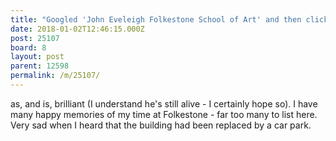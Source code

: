 ```yaml
---
title: "Googled 'John Eveleigh Folkestone School of Art' and then clicked this interesting link. I was a Prelim and Pre-Dip student at Folkestone School of Ar"
date: 2018-01-02T12:46:15.000Z
post: 25107
board: 8
layout: post
parent: 12598
permalink: /m/25107/
---
```

as, and is, brilliant (I understand he's still alive - I certainly hope so). I have many happy memories of my time at Folkestone - far too many to list here. Very sad when I heard that the building had been replaced by a car park.

